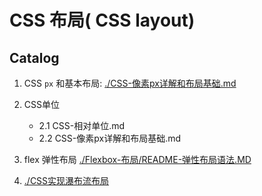 # CSS 布局( CSS layout)

## Catalog
1. CSS `px` 和基本布局:
   [./CSS-像素px详解和布局基础.md](File:///Users/WANG/Github-clone/CSS-grocery/布局-Layout/CSS-像素px详解和布局基础.md)

2. CSS单位
    + 2.1 CSS-相对单位.md
    + 2.2 CSS-像素px详解和布局基础.md

3. flex 弹性布局
   [./Flexbox-布局/README-弹性布局语法.MD](File:///Users/WANG/Github-clone/CSS-grocery/布局-Layout/Flexbox-布局/README-弹性布局语法.MD)

4. [./CSS实现瀑布流布局]()
